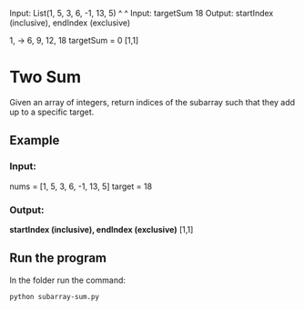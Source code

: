 Input: List(1, 5, 3, 6, -1, 13, 5)
^ ^
Input: targetSum 18
Output: startIndex (inclusive), endIndex (exclusive)

1, -> 6, 9, 12, 18
targetSum = 0
[1,1]

# Two Sum

Given an array of integers, return indices of the subarray such that they add up to a specific target.

## Example

### Input:

nums = [1, 5, 3, 6, -1, 13, 5]
target = 18

### Output:

**startIndex (inclusive), endIndex (exclusive)**
[1,1]

## Run the program

In the folder run the command:

```
python subarray-sum.py
```
